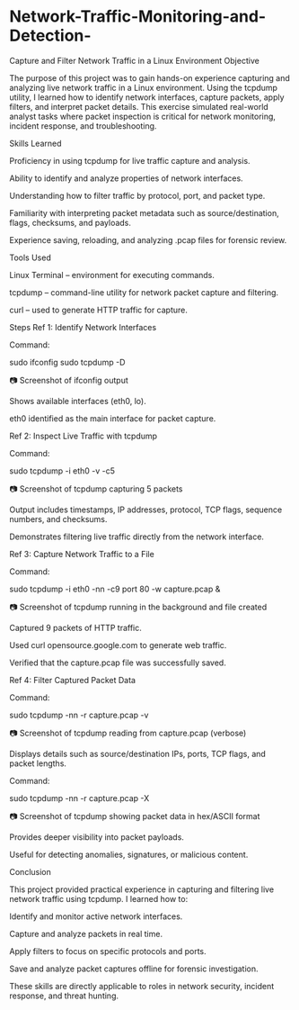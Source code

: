 # Network-Traffic-Monitoring-and-Detection-

Capture and Filter Network Traffic in a Linux Environment
Objective

The purpose of this project was to gain hands-on experience capturing and analyzing live network traffic in a Linux environment. Using the tcpdump utility, I learned how to identify network interfaces, capture packets, apply filters, and interpret packet details. This exercise simulated real-world analyst tasks where packet inspection is critical for network monitoring, incident response, and troubleshooting.

Skills Learned

Proficiency in using tcpdump for live traffic capture and analysis.

Ability to identify and analyze properties of network interfaces.

Understanding how to filter traffic by protocol, port, and packet type.

Familiarity with interpreting packet metadata such as source/destination, flags, checksums, and payloads.

Experience saving, reloading, and analyzing .pcap files for forensic review.

Tools Used

Linux Terminal – environment for executing commands.

tcpdump – command-line utility for network packet capture and filtering.

curl – used to generate HTTP traffic for capture.

Steps
Ref 1: Identify Network Interfaces

Command:

sudo ifconfig
sudo tcpdump -D


📷 Screenshot of ifconfig output

Shows available interfaces (eth0, lo).

eth0 identified as the main interface for packet capture.

Ref 2: Inspect Live Traffic with tcpdump

Command:

sudo tcpdump -i eth0 -v -c5


📷 Screenshot of tcpdump capturing 5 packets

Output includes timestamps, IP addresses, protocol, TCP flags, sequence numbers, and checksums.

Demonstrates filtering live traffic directly from the network interface.

Ref 3: Capture Network Traffic to a File

Command:

sudo tcpdump -i eth0 -nn -c9 port 80 -w capture.pcap &


📷 Screenshot of tcpdump running in the background and file created

Captured 9 packets of HTTP traffic.

Used curl opensource.google.com to generate web traffic.

Verified that the capture.pcap file was successfully saved.

Ref 4: Filter Captured Packet Data

Command:

sudo tcpdump -nn -r capture.pcap -v


📷 Screenshot of tcpdump reading from capture.pcap (verbose)

Displays details such as source/destination IPs, ports, TCP flags, and packet lengths.

Command:

sudo tcpdump -nn -r capture.pcap -X


📷 Screenshot of tcpdump showing packet data in hex/ASCII format

Provides deeper visibility into packet payloads.

Useful for detecting anomalies, signatures, or malicious content.

Conclusion

This project provided practical experience in capturing and filtering live network traffic using tcpdump. I learned how to:

Identify and monitor active network interfaces.

Capture and analyze packets in real time.

Apply filters to focus on specific protocols and ports.

Save and analyze packet captures offline for forensic investigation.

These skills are directly applicable to roles in network security, incident response, and threat hunting.
